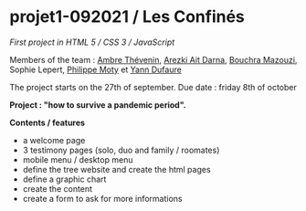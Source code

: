 # projet1-092021 / Les Confinés
*First project in HTML 5 / CSS 3 / JavaScript*


Members of the team : [Ambre Thévenin](https://github.com/Ambre-Thevenin), [Arezki Ait Darna](https://github.com/Arezki-kaki), [Bouchra Mazouzi](https://github.com/Boushra1), Sophie Lepert, [Philippe Moty](https://github.com/110111-1) et [Yann Dufaure](https://github.com/yann9278)

The project starts on the 27th of september. 
Due date : friday 8th of october

**Project : "how to survive a pandemic period".**

**Contents / features** 

- a welcome page 
- 3 testimony pages (solo, duo and family / roomates)
- mobile menu / desktop menu
- define the tree website and create the html pages 
- define a graphic chart
- create the content
- create a form to ask for more informations
